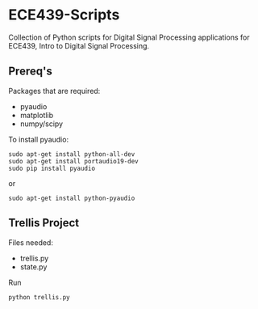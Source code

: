 # ECE439-Scripts
Collection of Python scripts for Digital Signal Processing applications for ECE439, Intro to Digital Signal Processing.

## Prereq's
Packages that are required:
* pyaudio
* matplotlib
* numpy/scipy

To install pyaudio:
```
sudo apt-get install python-all-dev
sudo apt-get install portaudio19-dev
sudo pip install pyaudio
```

or

```
sudo apt-get install python-pyaudio
```

## Trellis Project
Files needed: 
* trellis.py
* state.py

Run 
```
python trellis.py
```
